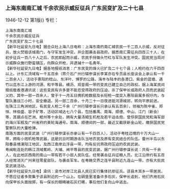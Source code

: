 ### 上海东南南汇城  千余农民示威反征兵  广东民变扩及二十七县

1946-12-12
第1版()
专栏：

    上海东南南汇城
    千余农民示威反征兵
    广东民变扩及二十七县
    【新华社延安九日电】据合众社上海八日电称：上海东南的南汇城农民一千二百人示威，反对征兵，放火焚毁该城南门，与守军发生冲突，并企图袭击县政府。据悉南汇需征兵四百三十人，在初步征兵一百八十人之后，农民即起而示威，农民手持锄头竹杠与军队发生冲突。国民党当局对示威群众施行野蛮镇压，向群众开枪，并逮捕十一名青年。
    【新华社延安九日电】据各地报纸消息：广东民变的烽火已扩及二十七个县；人枪约在六千四百以上。计东汇流域有一千五百余（蒋介石广州行辕参谋长李某亦在专员县长座谈会上承认有一千二百余人），活动于惠阳的稔山、东洋叶、博罗的公路，海丰与陆丰的各港口、紫金的蓝塘、遇竹以迄东江上游的河源、和平等县。横沥、观音阁一带的变民已建立自己的政权。据上海某民间报纸载香港通讯说：这些变民有许多是不能忍受蒋政府的压迫，杀了保甲长或政府人员而武装起义的，其中一部一百余人，曾于十一月五日携机枪数挺及长短枪一度突入惠阳县属多祝圩内，与警队激战三小时，安全撤退。另一部二百余，十月二十一日夜进抵河源城郊，转向平原前进。
    在珠江三角洲地区，有民变人枪二千余（广州行辕参谋长只承认有五百余），领袖为陈中雀、郑恒、林伯盛、容子矿等，活动区域达七八个县，包括番禺、南海、顺德、中山、江门（新会）等，其据点在芒洲、睦州等十余处，拥有大量汤姆生机枪及若干迫击炮，曾俘获国民党和海军部的海兴军舰及广州省府的美轮海通号。南海、顺德间的一部，最近又截获新金山轮，缴获国民党警察队的大量枪弹。
    南路方面的民变武装（广州行辕参谋长亦承认有一千四百人），活动于粤桂边境的十万大山一带，拥有小炮机枪等武器，这是抗日时期游击队当地农民及原有变民结合的队伍。雷州半岛以东阳春县境漠阳江地区，及西江南岸云浮县一带，均有反抗蒋政府压迫的农民武装。
    粤闽毗连处的韩江流域蕉岭、大埔、闸平等县的民变武装，据广州行辕参谋长说：共有一千余人，在此地区西南的南山一带有若干小部人民队伍，经常袭击征兵征粮人员。北江沿岸约有五百人经常消灭广州来往零星部队，与袭击军车。在粤赣交界之连平县附近九连山一带，亦有大批民变武装活动。
    【新华社延安九日电】渝讯：渝市对岸江北县人民已实行集体抗拒征兵。该县木耳乡一带居民，不愿应征者多聚集于该县附近的一个山上。在碉堡里准备许多石灰，保甲长追到，他们齐用石灰向保甲长头面抛掷，有一保长的眼睛被石灰打瞎，事后他们复向山中逃去。

